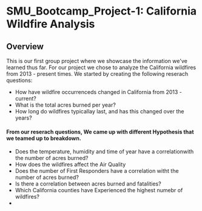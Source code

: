 # SMU_Bootcamp_Project-1: California Wildfire Analysis

## Overview
This is our first group project where we showcase the information we've learned thus far. For our project we chose to analyze the California wildfires from 2013 - present times.
We started by creating the following reserach questions:
- How have wildfire occurrenceds changed in California from 2013 - current?
- What is the total acres burned per year?
- How long do wildfires typicallay last, and has this changed over the years?

#### From our reserach questions, We came up with different Hypothesis that we teamed up to breakdown.
- Does the temperature, humidity and time of year have a correlationwith the number of acres burned?
- How does the wildfires affect the Air Quality
- Does the number of First Responders have a correlation witht the number of acres burned?
- Is there a correlation between acres burned and fatalities?
- Which California counties have Experienced the highest numebr of wildfires?
- 
